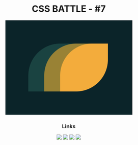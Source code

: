 <div align="center">
  <h1>CSS BATTLE - #7</h1>

  <a href="https://cssbattle.dev/play/7" target="_blank">
  <img width="399" height="296" src="https://github.com/FabioMessias98/cssbattle/blob/master/battle-7/battle-7.png" title="Battle #7" alt="Battle #7">
  </a>

  <h3>
    Links
  </h3>

  <div align="center"> 
    <a href="https://instagram.com/fabiomelodev" target="_blank"><img src="https://img.shields.io/badge/-Instagram-%23E4405F?style=for-the-badge&logo=instagram&logoColor=white" target="_blank"></a> 
    <a href="https://www.facebook.com/fabio.messias.908132/" target="_blank"><img src="https://img.shields.io/badge/-Facebook-%3b59985F?style=for-the-badge&logo=facebook&logoColor=white" target="_blank"></a> 
    <a href="https://www.linkedin.com/in/fabio-de-melo-647843186/" target="_blank"><img src="https://img.shields.io/badge/-LinkedIn-%230077B5?style=for-the-badge&logo=linkedin&logoColor=white" target="_blank"></a> 
    <a href = "mailto:fabiomelodev@gmail.com"><img src="https://img.shields.io/badge/-Gmail-%23333?style=for-the-badge&logo=gmail&logoColor=white" target="_blank"></a>
  </div>
</div>
